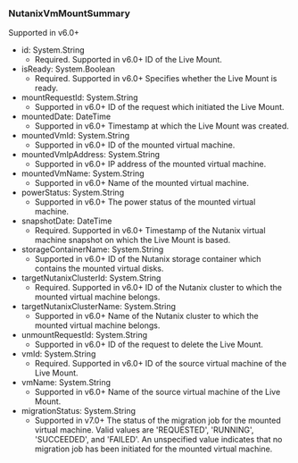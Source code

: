 ### NutanixVmMountSummary
Supported in v6.0+

- id: System.String
  - Required. Supported in v6.0+
  ID of the Live Mount.
- isReady: System.Boolean
  - Required. Supported in v6.0+
  Specifies whether the Live Mount is ready.
- mountRequestId: System.String
  - Supported in v6.0+
  ID of the request which initiated the Live Mount.
- mountedDate: DateTime
  - Supported in v6.0+
  Timestamp at which the Live Mount was created.
- mountedVmId: System.String
  - Supported in v6.0+
  ID of the mounted virtual machine.
- mountedVmIpAddress: System.String
  - Supported in v6.0+
  IP address of the mounted virtual machine.
- mountedVmName: System.String
  - Supported in v6.0+
  Name of the mounted virtual machine.
- powerStatus: System.String
  - Supported in v6.0+
  The power status of the mounted virtual machine.
- snapshotDate: DateTime
  - Required. Supported in v6.0+
  Timestamp of the Nutanix virtual machine snapshot on which the Live Mount is based.
- storageContainerName: System.String
  - Supported in v6.0+
  ID of the Nutanix storage container which contains the mounted virtual disks.
- targetNutanixClusterId: System.String
  - Required. Supported in v6.0+
  ID of the Nutanix cluster to which the mounted virtual machine belongs.
- targetNutanixClusterName: System.String
  - Supported in v6.0+
  Name of the Nutanix cluster to which the mounted virtual machine belongs.
- unmountRequestId: System.String
  - Supported in v6.0+
  ID of the request to delete the Live Mount.
- vmId: System.String
  - Required. Supported in v6.0+
  ID of the source virtual machine of the Live Mount.
- vmName: System.String
  - Supported in v6.0+
  Name of the source virtual machine of the Live Mount.
- migrationStatus: System.String
  - Supported in v7.0+
  The status of the migration job for the mounted virtual machine. Valid values are 'REQUESTED', 'RUNNING', 'SUCCEEDED', and 'FAILED'. An unspecified value indicates that no migration job has been initiated for the mounted virtual machine.

